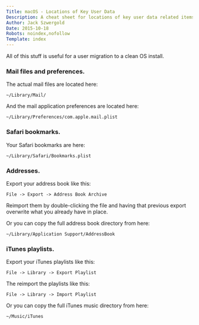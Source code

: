 ```yaml
---
Title: macOS - Locations of Key User Data
Description: A cheat sheet for locations of key user data related items.
Author: Jack Szwergold
Date: 2015-10-18
Robots: noindex,nofollow
Template: index
---
```


All of this stuff is useful for a user migration to a clean OS install.

### Mail files and preferences.

The actual mail files are located here:

    ~/Library/Mail/

And the mail application preferences are located here:

    ~/Library/Preferences/com.apple.mail.plist

### Safari bookmarks.

Your Safari bookmarks are here:

    ~/Library/Safari/Bookmarks.plist

### Addresses.

Export your address book like this:

    File -> Export -> Address Book Archive

Reimport them by double-clicking the file and having that previous export overwrite what you already have in place.

Or you can copy the full address book directory from here:

    ~/Library/Application Support/AddressBook

### iTunes playlists.

Export your iTunes playlists like this:

    File -> Library -> Export Playlist

The reimport the  playlists like this:

    File -> Library -> Import Playlist

Or you can copy the full iTunes music  directory from here:

    ~/Music/iTunes
